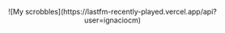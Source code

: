 
<p align="center">
![My scrobbles](https://lastfm-recently-played.vercel.app/api?user=ignaciocm)
</p>
